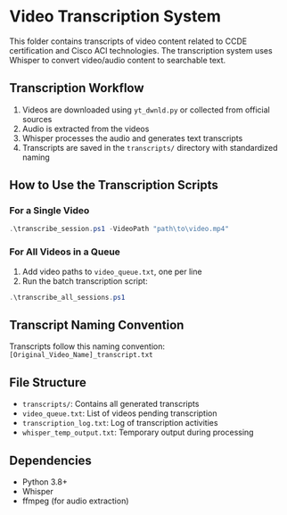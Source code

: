 # Video Transcription System

This folder contains transcripts of video content related to CCDE certification and Cisco ACI technologies. The transcription system uses Whisper to convert video/audio content to searchable text.

## Transcription Workflow

1. Videos are downloaded using `yt_dwnld.py` or collected from official sources
2. Audio is extracted from the videos
3. Whisper processes the audio and generates text transcripts
4. Transcripts are saved in the `transcripts/` directory with standardized naming

## How to Use the Transcription Scripts

### For a Single Video

```powershell
.\transcribe_session.ps1 -VideoPath "path\to\video.mp4"
```

### For All Videos in a Queue

1. Add video paths to `video_queue.txt`, one per line
2. Run the batch transcription script:

```powershell
.\transcribe_all_sessions.ps1
```

## Transcript Naming Convention

Transcripts follow this naming convention:
`[Original_Video_Name]_transcript.txt`

## File Structure

- `transcripts/`: Contains all generated transcripts
- `video_queue.txt`: List of videos pending transcription
- `transcription_log.txt`: Log of transcription activities
- `whisper_temp_output.txt`: Temporary output during processing

## Dependencies

- Python 3.8+
- Whisper
- ffmpeg (for audio extraction) 